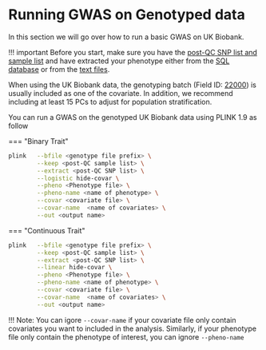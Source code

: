 # Running GWAS on Genotyped data
In this section we will go over how to run a basic GWAS on UK Biobank.

!!! important
    Before you start, make sure you have the [post-QC SNP list and sample list](../admin/master_generation.md#expected-result) and have extracted your phenotype either from the [SQL database](../pheno/understand_sql.md#using-the-sql-database) or from the [text files](../pheno/tradition.md#step-by-step-guide). 

When using the UK Biobank data, the genotyping batch (Field ID: [22000](https://biobank.ctsu.ox.ac.uk/showcase/field.cgi?id=22000)) is usually included as one of the covariate. In addition, we recommend including at least 15 PCs to adjust for population stratification. 

You can run a GWAS on the genotyped UK Biobank data using PLINK 1.9 as follow

=== "Binary Trait"
```bash hl_lines="4"
plink   --bfile <genotype file prefix> \
        --keep <post-QC sample list> \
        --extract <post-QC SNP list> \
        --logistic hide-covar \
        --pheno <Phenotype file> \
        --pheno-name <name of phenotype> \
        --covar <covariate file> \
        --covar-name  <name of covariates> \
        --out <output name>
```
=== "Continuous Trait"

```bash hl_lines="4" 
plink   --bfile <genotype file prefix> \
        --keep <post-QC sample list> \
        --extract <post-QC SNP list> \
        --linear hide-covar \
        --pheno <Phenotype file> \
        --pheno-name <name of phenotype> \
        --covar <covariate file> \
        --covar-name  <name of covariates> \
        --out <output name>
```


!!! Note:
    You can igore `--covar-name` if your covariate file only contain covariates you want to included in the analysis.
    Similarly, if your phenotype file only contain the phenotype of interest, you can ignore `--pheno-name`